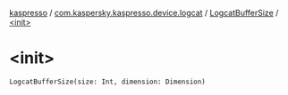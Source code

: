 [kaspresso](../../index.md) / [com.kaspersky.kaspresso.device.logcat](../index.md) / [LogcatBufferSize](index.md) / [&lt;init&gt;](./-init-.md)

# &lt;init&gt;

`LogcatBufferSize(size: Int, dimension: Dimension)`